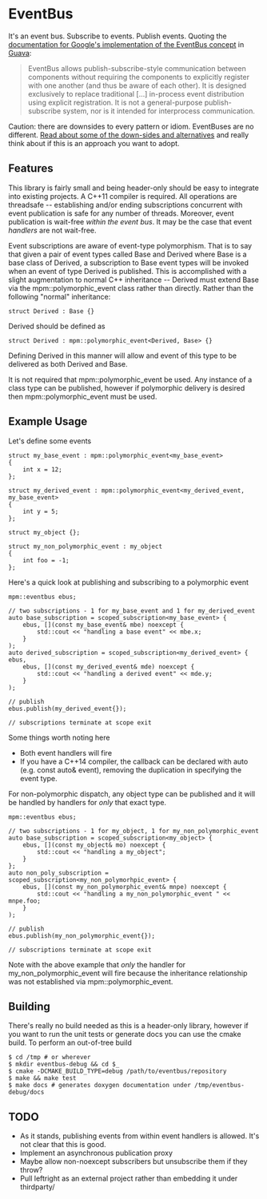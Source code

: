 # EventBus

It's an event bus. Subscribe to events. Publish events. Quoting the
[documentation for Google's implementation of the EventBus
concept](https://github.com/google/guava/wiki/EventBusExplained) in
[Guava](https://github.com/google/guava):

> EventBus allows publish-subscribe-style communication between components
> without requiring the components to explicitly register with one another (and
> thus be aware of each other). It is designed exclusively to replace
> traditional […] in-process event distribution using explicit registration. It
> is not a general-purpose publish-subscribe system, nor is it intended for
> interprocess communication.

Caution: there are downsides to every pattern or idiom. EventBuses are no
different. [Read about some of the down-sides and alternatives](http://endlesswhileloop.com/blog/2015/06/11/stop-using-event-buses/)
and really think about if this is an approach you want to adopt.

## Features

This library is fairly small and being header-only should be easy to integrate
into existing projects. A C++11 compiler is required. All operations are
threadsafe -- establishing and/or ending subscriptions concurrent with event
publication is safe for any number of threads. Moreover, event publication is
wait-free _within the event bus_. It may be the case that event _handlers_ are not
wait-free.

Event subscriptions are aware of event-type polymorphism. That is to say that
given a pair of event types called Base and Derived where Base is a base class
of Derived, a subscription to Base event types will be invoked when an event of
type Derived is published. This is accomplished with a slight augmentation to
normal C++ inheritance -- Derived must extend Base via the
mpm::polymorphic_event class rather than directly. Rather than the following
"normal" inheritance:

~~~{.cpp}
struct Derived : Base {}
~~~

Derived should be defined as

~~~{.cpp}
struct Derived : mpm::polymorphic_event<Derived, Base> {}
~~~

Defining Derived in this manner will allow and event of this type to be
delivered as both Derived and Base.

It is not required that mpm::polymorphic_event be used. Any instance of a class
type can be published, however if polymorphic delivery is desired then
mpm::polymorphic_event must be used.

## Example Usage

Let's define some events

~~~{.cpp}
struct my_base_event : mpm::polymorphic_event<my_base_event>
{
    int x = 12;
};

struct my_derived_event : mpm::polymorphic_event<my_derived_event, my_base_event>
{
    int y = 5;
};

struct my_object {};

struct my_non_polymorphic_event : my_object
{
    int foo = -1;
};
~~~

Here's a quick look at publishing and subscribing to a polymorphic event

~~~{.cpp}
mpm::eventbus ebus;

// two subscriptions - 1 for my_base_event and 1 for my_derived_event
auto base_subscription = scoped_subscription<my_base_event> {
    ebus, [](const my_base_event& mbe) noexcept {
        std::cout << "handling a base event" << mbe.x;
    }
);
auto derived_subscription = scoped_subscription<my_derived_event> { ebus,
    ebus, [](const my_derived_event& mde) noexcept {
        std::cout << "handling a derived event" << mde.y;
    }
);

// publish
ebus.publish(my_derived_event{});

// subscriptions terminate at scope exit
~~~

Some things worth noting here
* Both event handlers will fire
* If you have a C++14 compiler, the callback can be declared with auto (e.g.
  const auto& event), removing the duplication in specifying the event type.

For non-polymorphic dispatch, any object type can be published and it will be
handled by handlers for _only_ that exact type.

~~~{.cpp}
mpm::eventbus ebus;

// two subscriptions - 1 for my_object, 1 for my_non_polymorphic_event
auto base_subscription = scoped_subscription<my_object> {
    ebus, [](const my_object& mo) noexcept {
        std::cout << "handling a my_object";
    }
};
auto non_poly_subscription = scoped_subscription<my_non_polymorhpic_event> {
    ebus, [](const my_non_polymorphic_event& mnpe) noexcept {
        std::cout << "handling a my_non_polymorphic_event " << mnpe.foo;
    }
);

// publish
ebus.publish(my_non_polymorphic_event{});

// subscriptions terminate at scope exit
~~~

Note with the above example that _only_ the handler for my_non_polymorphic_event
will fire because the inheritance relationship was not established via
mpm::polymorphic_event.

## Building

There's really no build needed as this is a header-only library, however if you
want to run the unit tests or generate docs you can use the cmake build. To
perform an out-of-tree build

~~~{.txt}
$ cd /tmp # or wherever
$ mkdir eventbus-debug && cd $_
$ cmake -DCMAKE_BUILD_TYPE=debug /path/to/eventbus/repository
$ make && make test
$ make docs # generates doxygen documentation under /tmp/eventbus-debug/docs
~~~

## TODO
- As it stands, publishing events from within event handlers is allowed. It's
  not clear that this is good.
- Implement an asynchronous publication proxy
- Maybe allow non-noexcept subscribers but unsubscribe them if they throw?
- Pull leftright as an external project rather than embedding it under
  thirdparty/
